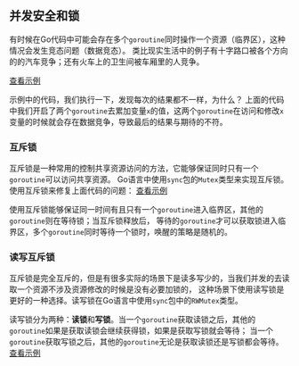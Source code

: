 ## 并发安全和锁
有时候在Go代码中可能会存在多个`goroutine`同时操作一个资源（临界区），这种情况会发生竞态问题（数据竞态）。
类比现实生活中的例子有十字路口被各个方向的的汽车竞争；还有火车上的卫生间被车厢里的人竞争。

[查看示例](../pkg/Concurrency/Sync/example/main.go)

示例中的代码，我们执行一下，发现每次的结果都不一样，为什么？
上面的代码中我们开启了两个`goroutine`去累加变量`x`的值，这两个`goroutine`在访问和修改`x`变量的时候就会存在数据竞争，导致最后的结果与期待的不符。

### 互斥锁
互斥锁是一种常用的控制共享资源访问的方法，它能够保证同时只有一个`goroutine`可以访问共享资源。
Go语言中使用`sync`包的`Mutex`类型来实现互斥锁。 使用互斥锁来修复上面代码的问题：
[查看示例](../pkg/Concurrency/Sync/mutex/main.go)

使用互斥锁能够保证同一时间有且只有一个`goroutine`进入临界区，其他的`goroutine`则在等待锁；当互斥锁释放后，
等待的`goroutine`才可以获取锁进入临界区，多个`goroutine`同时等待一个锁时，唤醒的策略是随机的。

### 读写互斥锁
互斥锁是完全互斥的，但是有很多实际的场景下是读多写少的，当我们并发的去读取一个资源不涉及资源修改的时候是没有必要加锁的，
这种场景下使用读写锁是更好的一种选择。读写锁在Go语言中使用`sync`包中的`RWMutex`类型。

读写锁分为两种：**读锁**和**写锁**。当一个`goroutine`获取读锁之后，其他的`goroutine`如果是获取读锁会继续获得锁，如果是获取写锁就会等待；
当一个`goroutine`获取写锁之后，其他的`goroutine`无论是获取读锁还是写锁都会等待。
[查看示例](../pkg/Concurrency/Sync/rwMutex/main.go)

